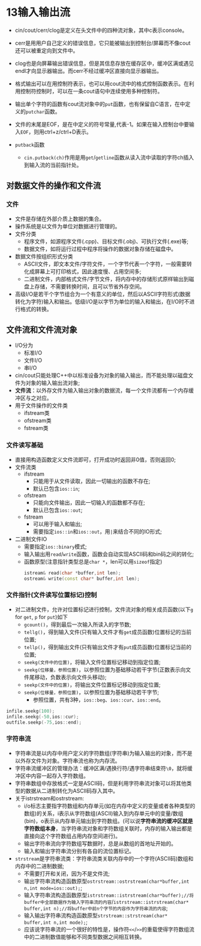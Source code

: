 # 13输入输出流

- cin/cout/cerr/clog是定义在<iostream>头文件中的四种流对象，其中c表示console。
- cerr是用用户自己定义的错误信息，它只能被输出到控制台/屏幕而不像cout还可以被重定向到文件中。
- clog也是向屏幕输出错误信息，但是其信息存放在缓存区中，缓冲区满或遇见endl才向显示器输出。而cerr不经过缓冲区直接向显示器输出。
- 格式输出可以在用控制符表示，也可以用cout流中的格式控制函数表示。在利用控制符控制时，可以在一条cout语句中连续使用多种控制符。
- 输出单个字符的函数有cout流对象中的`put`函数，也有保留自C语言，在<iostream>中定义的`putchar`函数。

- 文件的末尾是EOF，是在<iostream>中定义的符号常量,代表-1。如果在输入控制台中要输入`EOF`，则用ctrl+z/ctrl+D表示。

- `putback`函数
  - `cin.putback(ch)`作用是用`get`/`getline`函数从读入流中读取的字符ch插入到输入流的当前指针处。

## 对数据文件的操作和文件流
### 文件
- 文件是存储在外部介质上数据的集合。
- 操作系统是以文件为单位对数据进行管理的。
- 文件分类
  - 程序文件，如源程序文件(.cpp)、目标文件(.obj)、可执行文件(.exe)等;
  - 数据文件，如将运行过程中程序将操作的数据对象存储在磁盘中。
- 数据文件按组织形式分类
  - ASCII文件，即文本文件/字符文件，一个字节代表一个字符，一般需要转化成屏幕上可打印格式，因此速度慢、占用空间多;
  - 二进制文件，内部格式文件/字节文件，将内存中的存储形式原样输出到磁盘上存储，不需要转换时间，且可以节省外存空间。
- 高级I/O是若干个字节组合为一个有意义的单位，然后以ASCII字符形式(数据转化为字符)输入和输出。低级I/O是以字节为单位的输入和输出，在I/O时不进行格式的转换。

## 文件流和文件流对象
- I/O分为
  - 标准I/O
  - 文件I/O
  - 串I/O
- cin/cout只能处理C++中以标准设备为对象的输入输出，而不能处理以磁盘文件为对象的输入输出流对象;
- **文件流**：以外存文件为输入输出对象的数据流，每一个文件流都有一个内存缓冲区与之对应。
- 用于文件操作的文件类
  - ifstream类
  - ofstream类
  - fstream类

### 文件读写基础
- 直接用构造函数定义文件流即可，打开成功时返回非0值，否则返回0;
- 文件流类
  - ifstream
	- 只能用于从文件读取，因此一切输出的函数不存在;
	- 默认已包含`ios::in`;
  - ofstream
	- 只能向文件输出，因此一切输入的函数都不存在;
	- 默认已包含`ios::out`;
  - fstream
	- 可以用于输入和输出;
	- 需要指定`ios::in`和`ios::out`，用`|`来结合不同的IO形式;
- 二进制文件IO
  - 需要指定`ios::binary`模式;
  - 输入输出用`read`/`write`函数，函数会自动实现ASCII码和bin码之间的转化;
  - 函数原型(注意指针类型总是`char *`，len可以用`sizeof`指定)
	```c++
	istream& read(char *buffer,int len);
	ostream& write(const char* buffer,int len);
	```
### 文件指针(文件读写位置标记)控制
- 对二进制文件，允许对位置标记进行控制，文件流对象的相关成员函数(以下`g` for `get`, `p` for `put`)如下
  - `gcount()`，得到最后一次输入所读入的字节数;
  - `tellg()`，得到输入文件(只有输入文件才有`get`成员函数)位置标记的当前位置;
  - `tellp()`，得到输出文件(只有输出文件才有`put`成员函数)位置标记当前的位置;
  - `seekg(文件中的位置)`，将输入文件位置标记移动到指定位置;
  - `seekg(位移量，参照位置)`，以参照位置为基础移动若干字节(正数表示向文件尾移动，负数表示向文件头移动);
  - `seekp(文件中的位置)`，将输出文件位置标记移动到指定位置;
  - `seekp(位移量，参照位置)`，以参照位置为基础移动若干字节;
	- 参照位置，共有3种，`ios::beg`、`ios::cur`、`ios::end`。
```C++
infile.seekg(100);
infile.seekg(-50,ios::cur);
outfile.seekp(-75,ios::end);
```

### 字符串流
- 字符串流是以内存中用户定义的字符数组(字符串)为输入输出的对象，而不是以外存文件为对象。字符串流也称为内存流。
- 字符串流缓冲区的管理办法：缓冲区满/遇换行符/遇字符串结束符`\0`，就将缓冲区中内容一起存入字符数组。
- 字符串数组中存放格式一定是ASCII码，但是利用字符串流对象可以将其他类型的数据从二进制转化为ASCII码存入其中。
- 关于istrstream和ostrstream:
  - i/o标志主要指字符数组和内存单元(如在内存中定义的变量或者各种类型的数组)的关系，i表示从字符数组(ASCII)输入到内存单元中的变量/数组(bin)，o表示从内存单元输出到字符数组。(可以说**字符串流的缓冲区就是字符数组本身**，当字符串流对象和字符数组关联时，内存的输入输出都是直接向这个字符数组占用内存空间进行)。
  - 输出字符串流向字符数组写数据时，总是从数组的首地址开始的。
  - 输入和输出字符串流分别有各自的流位置标记。
- `strstream`是字符串流类：字符串流类关联内存中的一个字符(ASCII码)数组和内存中的二进制数据;
  - 不需要打开和关闭，因为不是文件流;
  - 输出字符串流构造函数原型`ostrstream::ostrstream(char*buffer,int n,int mode=ios::out);`;
  - 输入字符串流构造函数原型`istrstream::istrstream(char*buffer);//将buffer中全部数据作为输入字符串流的内容`/`istrstream::istrstream(char* buffer,int n);//将buffer中前n个字节的内容作为字符串流的内容`;
  - 输入输出字符串流构造函数原型`strstream::strstream(char* buffer,int n,int mode);`;
  - 应该说字符串流的一个很好的特性是，操作符`<<`/`>>`的重载使得字符数组流中的二进制数值能够和不同类型数据之间相互转换。


